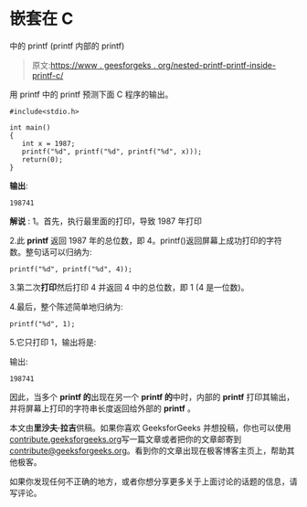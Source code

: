 # 嵌套在 C

中的 printf (printf 内部的 printf)

> 原文:[https://www . geesforgeks . org/nested-printf-printf-inside-printf-c/](https://www.geeksforgeeks.org/nested-printf-printf-inside-printf-c/)

用 printf 中的 printf 预测下面 C 程序的输出。

```
#include<stdio.h>

int main()
{
   int x = 1987;
   printf("%d", printf("%d", printf("%d", x)));
   return(0);
}
```

**输出**:

```
198741

```

**解说** :
1。首先，执行最里面的打印，导致 1987 年打印

2.此 **printf** 返回 1987 年的总位数，即 4。printf()返回屏幕上成功打印的字符数。整句话可以归纳为:

```
printf("%d", printf("%d", 4));
```

3.第二次**打印**然后打印 4 并返回 4 中的总位数，即 1 (4 是一位数)。

4.最后，整个陈述简单地归纳为:

```
printf("%d", 1);
```

5.它只打印 1，输出将是:

输出:

```
198741

```

因此，当多个 **printf 的**出现在另一个 **printf 的**中时，内部的 **printf** 打印其输出，并将屏幕上打印的字符串长度返回给外部的 **printf** 。

本文由**里沙夫·拉吉**供稿。如果你喜欢 GeeksforGeeks 并想投稿，你也可以使用[contribute.geeksforgeeks.org](http://www.contribute.geeksforgeeks.org)写一篇文章或者把你的文章邮寄到 contribute@geeksforgeeks.org。看到你的文章出现在极客博客主页上，帮助其他极客。

如果你发现任何不正确的地方，或者你想分享更多关于上面讨论的话题的信息，请写评论。